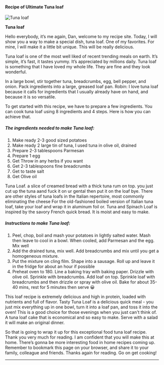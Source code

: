             

#### Recipe of Ultimate Tuna loaf

![Tuna loaf](https://img-global.cpcdn.com/recipes/364eb3ce37543195/751x532cq70/tuna-loaf-recipe-main-photo.jpg)

**Tuna loaf**

Hello everybody, it’s me again, Dan, welcome to my recipe site. Today, I will show you a way to make a special dish, tuna loaf. One of my favorites. For mine, I will make it a little bit unique. This will be really delicious.

Tuna loaf is one of the most well liked of recent trending meals on earth. It’s simple, it’s fast, it tastes yummy. It’s appreciated by millions daily. Tuna loaf is something that I have loved my whole life. They are fine and they look wonderful.

In a large bowl, stir together tuna, breadcrumbs, egg, bell pepper, and onion. Pack ingredients into a large, greased loaf pan. Robin: I love tuna loaf because it calls for ingredients that I usually already have on hand, and because it is so versatile.

To get started with this recipe, we have to prepare a few ingredients. You can cook tuna loaf using 8 ingredients and 4 steps. Here is how you can achieve that.

##### The ingredients needed to make Tuna loaf:

1.  Make ready 2-3 good sized potatoes
2.  Make ready 2 large tin of tuna, I used tuna in olive oil, drained
3.  Prepare 2-3 tablespoons Parmesan
4.  Prepare 1 egg
5.  Get Throw in any herbs if you want
6.  Get 2-3 tablespoons fine breadcrumbs
7.  Get to taste salt
8.  Get Olive oil

Tuna Loaf. a slice of creamed bread with a thick tuna rum on top. you just cut up the tuna aand fuck it on ur gental then put it on the loaf bye. There are other styles of tuna loafs in the Italian repertoire, most commonly eliminating the cheese For the old-fashioned boiled version of Italian tuna loaf, take your loaf and wrap it in aluminum foil or. Tuna and Spinach Loaf is inspired by the savory French quick bread. It is moist and easy to make.

##### Instructions to make Tuna loaf:

1.  Peel, chop, boil and mash your potatoes in lightly salted water. Mash then leave to cool in a bowl. When cooled, add Parmesan and the egg. Mix well
2.  Add the drained tuna, mix well. Add breadcrumbs and mix until you get a homogeneous mixture.
3.  Put the mixture on cling film. Shape into a sausage. Roll up and leave it in the fridge for about an hour if possible
4.  Preheat oven to 180. Line a baking tray with baking paper. Drizzle with olive oil. Sprinkle with breadcrumbs. Add loaf on top. Sprinkle loaf with breadcrumbs and then drizzle or spray with olive oil. Bake for about 35-40 mins, rest for 5 minutes then serve 😀

This loaf recipe is extremely delicious and high in protein, loaded with nutrients and full of flavor. Tasty Tuna Loaf is a delicious quick meal - you just mix everything up in one bowl, turn it into a loaf pan, and toss it into the oven! This is a good choice for those evenings when you just can't think of. A tuna loaf cake that is economical and so easy to make. Serve with a salad it will make an original dinner.

So that is going to wrap it up for this exceptional food tuna loaf recipe. Thank you very much for reading. I am confident that you will make this at home. There’s gonna be more interesting food in home recipes coming up. Remember to bookmark this page on your browser, and share it to your family, colleague and friends. Thanks again for reading. Go on get cooking!

* * *